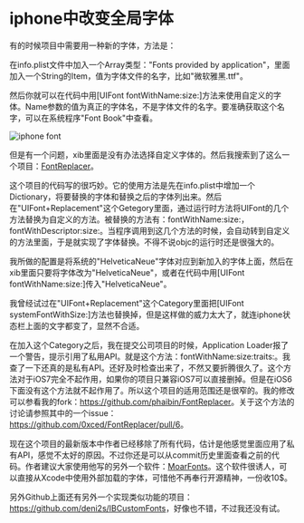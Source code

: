 
# iphone中改变全局字体

有的时候项目中需要用一种新的字体，方法是：

在info.plist文件中加入一个Array类型："Fonts provided by application"，里面加入一个String的Item，值为字体文件的名字，比如"微软雅黑.ttf"。

然后你就可以在代码中用[UIFont fontWithName:size:]方法来使用自定义的字体。Name参数的值为真正的字体名，不是字体文件的名字。要准确获取这个名字，可以在系统程序"Font Book"中查看。

![iphone font](/images/articles/iphone_font.png)

但是有一个问题，xib里面是没有办法选择自定义字体的。然后我搜索到了这么一个项目：[FontReplacer](https://github.com/0xced/FontReplacer)。

这个项目的代码写的很巧妙。它的使用方法是先在info.plist中增加一个Dictionary，将要替换的字体和替换之后的字体列出来。然后在"UIFont+Replacement"这个Getegory里面，通过运行时方法将UIFont的几个方法替换为自定义的方法。被替换的方法有：fontWithName:size:，fontWithDescriptor:size:。当程序调用到这几个方法的时候，会自动转到自定义的方法里面，于是就实现了字体替换。不得不说objc的运行时还是很强大的。

我所做的配置是将系统的"HelveticaNeue"字体对应到新加入的字体上面，然后在xib里面只要将字体改为"HelveticaNeue"，或者在代码中用[UIFont fontWithName:size:]传入"HelveticaNeue"。

我曾经试过在"UIFont+Replacement"这个Category里面把[UIFont systemFontWithSize:]方法也替换掉，但是这样做的威力太大了，就连iphone状态栏上面的文字都变了，显然不合适。

在加入这个Category之后，我在提交公司项目的时候，Application Loader报了一个警告，提示引用了私用API。就是这个方法：fontWithName:size:traits:。我查了一下还真的是私有API。还好及时检查出来了，不然又要折腾很久了。这个方法对于iOS7完全不起作用，如果你的项目只兼容iOS7可以直接删掉。但是在iOS6下面没有这个方法就不起作用了。所以这个项目的适用范围还是很窄的。我的修改可以参看我的fork：<https://github.com/phaibin/FontReplacer>。关于这个方法的讨论请参照其中的一个issue：<https://github.com/0xced/FontReplacer/pull/6>。

现在这个项目的最新版本中作者已经移除了所有代码，估计是他感觉里面应用了私有API，感觉不太好的原因。不过你还是可以从commit历史里面查看之前的代码。作者建议大家使用他写的另外一个软件：[MoarFonts](http://pitaya.ch/moarfonts/)。这个软件很诱人，可以直接从Xcode中使用外部加载的字体，可惜他不再奉行开源精神，一份收10$。

另外Github上面还有另外一个实现类似功能的项目：<https://github.com/deni2s/IBCustomFonts>，好像也不错，不过我还没有试。